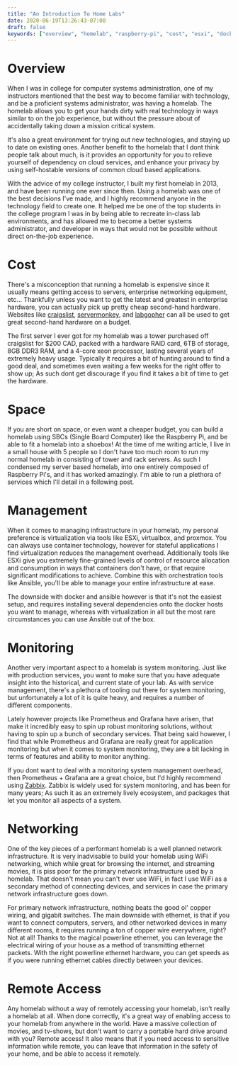 ```yaml
---
title: "An Introduction To Home Labs"
date: 2020-06-19T13:26:43-07:00
draft: false
keywords: ["overview", "homelab", "raspberry-pi", "cost", "esxi", "docker", "developer", "technology"]
---
```


# Overview

When I was in college for computer systems administration, one of my instructors mentioned that the best way to become familiar with technology, and be a proficient systems administrator, was having a homelab. The homelab allows you to get your hands dirty with real technology in ways similar to on the job experience, but without the pressure about of accidentally taking down a mission critical system. 

It's also a great environment for trying out new technologies, and staying up to date on existing ones. Another benefit to the homelab that I dont think people talk about much, is it provides an opportunity for you to relieve yourself of dependency on cloud services, and enhance your privacy by using self-hostable versions of common cloud based applications.

With the advice of my college instructor, I built my first homelab in 2013, and have been running one ever since then. Using a homelab was one of the best decisions I've made, and I highly recommend anyone in the technology field to create one. It helped me be one of the top students in the college program I was in by being able to recreate in-class lab environments, and has allowed me to become a better systems administrator, and developer in ways that would not be possible without direct on-the-job experience.

# Cost

There's a misconception that running a homelab is expensive since it usually means getting access to servers, enterprise networking equipment, etc... Thankfully unless you want to get the latest and greatest in enterprise hardware, you can actually pick up pretty cheap second-hand hardware. Websites like [craigslist](https://craigslist.org), [servermonkey](https://www.servermonkey.com/), and [labgopher](https://labgopher.com/) can all be used to get great second-hand hardware on a budget. 

The first server I ever got for my homelab was a tower purchased off craigslist for $200 CAD, packed with a hardware RAID card, 6TB of storage, 8GB DDR3 RAM, and a 4-core xeon processor, lasting several years of extremely heavy usage. Typically it requires a bit of hunting around to find a good deal, and sometimes even waiting a few weeks for the right offer to show up; As such dont get discourage if you find it takes a bit of time to get the hardware.

# Space

If you are short on space, or even want a cheaper budget, you can build a homelab using SBCs (Single Board Computer) like the Raspberry Pi, and be able to fit a homelab into a shoebox! At the time of me writing article, I live in a small house with 5 people so I don't have too much room to run my normal homelab in consisting of tower and rack servers. As such I condensed my server based homelab, into one entirely composed of Raspberry Pi's, and it has worked amazingly. I'm able to run a plethora of services which I'll detail in a following post.

# Management

When it comes to managing infrastructure in your homelab, my personal preference is virtualization via tools like ESXi, virtualbox, and proxmox. You can always use container technology, however for stateful applications I find virtualization reduces the management overhead. Additionally tools like ESXi give you extremely fine-grained levels of control of resource allocation and consumption in ways that containers don't have, or that require significant modifications to achieve. Combine this with orchestration tools like Ansible, you'll be able to manage your entire infrastructure at ease. 

The downside with docker and ansible however is that it's not the easiest setup, and requires installing several dependencies onto the docker hosts you want to manage, whereas with virtualization in all but the most rare circumstances you can use Ansible out of the box.

# Monitoring

Another very important aspect to a homelab is system monitoring. Just like with production services, you want to make sure that you have adequate insight into the historical, and current state of your lab. As with service management, there's a plethora of tooling out there for system monitoring, but unfortunately a lot of it is quite heavy, and requires a number of different components. 

Lately however projects like Prometheus and Grafana have arisen, that make it incredibly easy to spin up robust monitoring solutions, without having to spin up a bunch of secondary services. That being said however, I find that while Prometheus and Grafana are really great for application monitoring but when it comes to system monitoring, they are a bit lacking in terms of features and ability to monitor anything.

If you dont want to deal with a monitoring system management overhead, then Prometheus + Grafana are a great choice, but I'd highly recommend using [Zabbix](https://www.zabbix.com/). Zabbix is widely used for system monitoring, and has been for many years; As such it as an extremely lively ecosystem, and packages that let you monitor all aspects of a system.

# Networking

One of the key pieces of a performant homelab is a well planned network infrastructure. It is very inadvisable to build your homelab using WiFi networking, which while great for browsing the internet, and streaming movies, it is piss poor for the primary network infrastructure used by a homelab. That doesn't mean you can't ever use WiFi, in fact I use WiFi as a secondary method of connecting devices, and services in case the primary network infrastructure goes down.

For primary network infrastructure, nothing beats the good ol' copper wiring, and gigabit switches. The main downside with ethernet, is that if you want to connect computers, servers, and other networked devices in many different rooms, it requires running a ton of copper wire everywhere, right? Not at all! Thanks to the magical powerline ethernet, you can leverage the electrical wiring of your house as a method of transmitting ethernet packets. With the right powerline ethernet hardware, you can get speeds as if you were running ethernet cables directly between your devices.

# Remote Access

Any homelab without a way of remotely accessing your homelab, isn't really a homelab at all. When done correctly, it's a great way of enabling access to your homelab from anywhere in the world. Have a massive collection of movies, and tv-shows, but don't want to carry a portable hard drive around with you? Remote access! It also means that if you need access to sensitive information while remote, you can leave that information in the safety of your home, and be able to access it remotely.